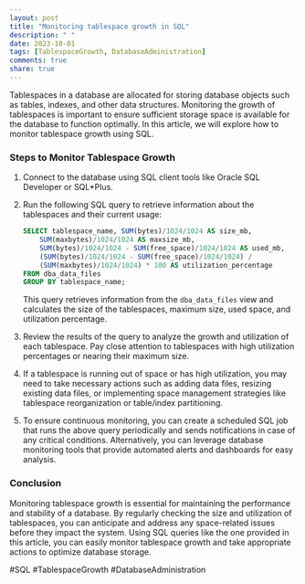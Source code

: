 ```yaml
---
layout: post
title: "Monitoring tablespace growth in SQL"
description: " "
date: 2023-10-01
tags: [TablespaceGrowth, DatabaseAdministration]
comments: true
share: true
---
```


Tablespaces in a database are allocated for storing database objects such as tables, indexes, and other data structures. Monitoring the growth of tablespaces is important to ensure sufficient storage space is available for the database to function optimally. In this article, we will explore how to monitor tablespace growth using SQL.

### Steps to Monitor Tablespace Growth

1. Connect to the database using SQL client tools like Oracle SQL Developer or SQL*Plus.

2. Run the following SQL query to retrieve information about the tablespaces and their current usage:

    ```sql
    SELECT tablespace_name, SUM(bytes)/1024/1024 AS size_mb,
        SUM(maxbytes)/1024/1024 AS maxsize_mb,
        SUM(bytes)/1024/1024 - SUM(free_space)/1024/1024 AS used_mb,
        (SUM(bytes)/1024/1024 - SUM(free_space)/1024/1024) / 
        (SUM(maxbytes)/1024/1024) * 100 AS utilization_percentage
    FROM dba_data_files
    GROUP BY tablespace_name;
    ```

    This query retrieves information from the `dba_data_files` view and calculates the size of the tablespaces, maximum size, used space, and utilization percentage.

3. Review the results of the query to analyze the growth and utilization of each tablespace. Pay close attention to tablespaces with high utilization percentages or nearing their maximum size.

4. If a tablespace is running out of space or has high utilization, you may need to take necessary actions such as adding data files, resizing existing data files, or implementing space management strategies like tablespace reorganization or table/index partitioning.

5. To ensure continuous monitoring, you can create a scheduled SQL job that runs the above query periodically and sends notifications in case of any critical conditions. Alternatively, you can leverage database monitoring tools that provide automated alerts and dashboards for easy analysis.

### Conclusion

Monitoring tablespace growth is essential for maintaining the performance and stability of a database. By regularly checking the size and utilization of tablespaces, you can anticipate and address any space-related issues before they impact the system. Using SQL queries like the one provided in this article, you can easily monitor tablespace growth and take appropriate actions to optimize database storage.

#SQL #TablespaceGrowth #DatabaseAdministration